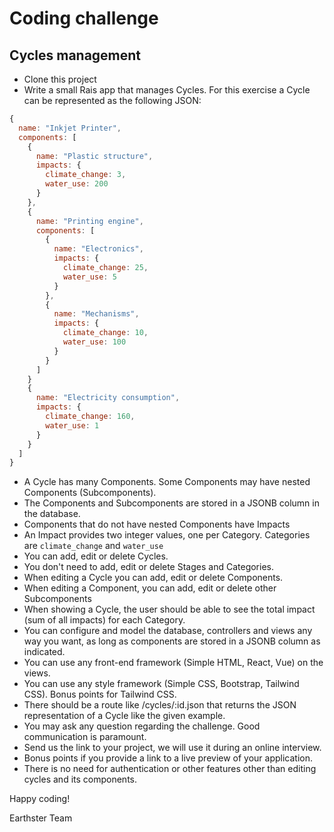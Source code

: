 # Coding challenge 

## Cycles management

- Clone this project 
- Write a small Rais app that manages Cycles. For this exercise a Cycle can be represented as the 
  following JSON:

```javascript
{
  name: "Inkjet Printer",
  components: [
    {
      name: "Plastic structure",
      impacts: {
        climate_change: 3,
        water_use: 200
      }
    },
    {
      name: "Printing engine",
      components: [
        {
          name: "Electronics",
          impacts: {
            climate_change: 25,
            water_use: 5
          }
        },
        {
          name: "Mechanisms",
          impacts: {
            climate_change: 10,
            water_use: 100
          }
        }
      ]
    }
    {
      name: "Electricity consumption",
      impacts: {
        climate_change: 160,
        water_use: 1
      }
    }
  ]
}
```

- A Cycle has many Components. Some Components may have nested Components (Subcomponents).
- The Components and Subcomponents are stored in a JSONB column in the database.
- Components that do not have nested Components have Impacts
- An Impact provides two integer values, one per Category. Categories are `climate_change` and `water_use`
- You can add, edit or delete Cycles.
- You don't need to add, edit or delete Stages and Categories.
- When editing a Cycle you can add, edit or delete Components.
- When editing a Component, you can add, edit or delete other Subcomponents
- When showing a Cycle, the user should be able to see the total impact (sum of all impacts) for each Category.
- You can configure and model the database, controllers and views any way you want, as long as components are stored in a JSONB column as indicated.
- You can use any front-end framework (Simple HTML, React, Vue) on the views. 
- You can use any style framework (Simple CSS, Bootstrap, Tailwind CSS). Bonus points for Tailwind CSS.
- There should be a route like /cycles/:id.json that returns the JSON representation of a Cycle
  like the given example.
- You may ask any question regarding the challenge. Good communication is paramount.
- Send us the link to your project, we will use it during an online interview.
- Bonus points if you provide a link to a live preview of your application.
- There is no need for authentication or other features other than editing cycles and its components.

Happy coding!

Earthster Team
